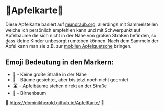 # :apple:Apfelkarte:green_apple:

Diese Apfelkarte basiert auf [mundraub.org](https://mundraub.org/), allerdings mit Sammelstellen welche ich persönlich empfehlen kann und mit Schwerpunkt auf Apfelbäume die sich nicht in der Nähe von großen Straßen befinden, so dass kleine Kinder unbesorgt rumtoben können.
Nach dem Sammeln der Äpfel kann man sie z.B. zur [mobilen Apfelquetsche](http://www.mobile-apfelquetsche.de) bringen.

## Emoji Bedeutung in den Markern:

* :children_crossing: - Keine große Straße in der Nähe
* :eyes: - Bäume gesichtet, aber bis jetzt noch nicht geerntet
* :motorway: - Apfelbäume stehen direkt an der Straße
* :pear: - Birnenbaum

:link: https://dominikherold.github.io/ApfelKarte/ :link: